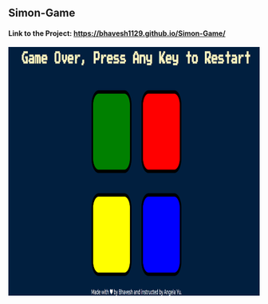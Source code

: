 ## Simon-Game

#### Link to the Project: https://bhavesh1129.github.io/Simon-Game/

<img src="https://github.com/bhavesh1129/Simon-Game/blob/main/Image.png" width="1000" height="500">


